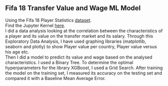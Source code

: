 ## Fifa 18 Transfer Value and Wage ML Model

Using the Fifa 18 Player Statistics [dataset](https://www.kaggle.com/thec03u5/fifa-18-demo-player-dataset). <br/>
Find the Jupyter Kernel [here](<https://www.kaggle.com/fournierp/fifa-18-transfer-value-wage-model/>). <br/>
I did a data analysis looking at the correlation between the characteristics of a player and its value on the transfer market and its salary. Through this Exploratory Data Analysis, I have used graphing libraries (matplotlib, seaborn and plotly) to show Player value per country, Player value versus his age etc. <br/>
Then I did a model to predict its value and wage based on the analysed characteristics. I used a Binary Tree. To determine the optimal hyperparameters for the library XGBoost, I used a Grid Search. After training the model on the training set, I measured its accuracy on the testing set and compared it with a Baseline Mean Average Error.
